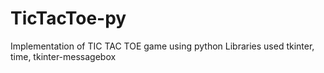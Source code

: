 # TicTacToe-py
Implementation of TIC TAC TOE game using python
Libraries used tkinter, time, tkinter-messagebox
